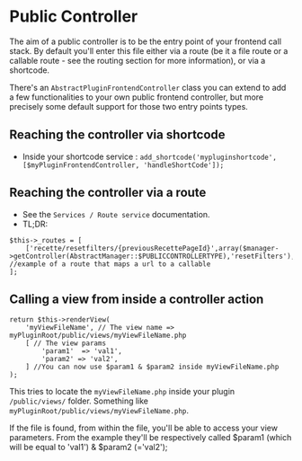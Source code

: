 # Public Controller

The aim of a public controller is to be the entry point of your frontend call stack. By default you'll enter this file either via a route (be it a file route or a callable route - see the routing section for more information), or via a shortcode.

There's an `AbstractPluginFrontendController` class you can extend to add a few functionalities to your own public frontend controller, but more precisely some default support for those two entry points types.

## Reaching the controller via shortcode

- Inside your shortcode service : `add_shortcode('mypluginshortcode', [$myPluginFrontendController, 'handleShortCode']);`

## Reaching the controller via a route

- See the `Services / Route service` documentation.
- TL;DR:
 
```
$this->_routes = [
	['recette/resetfilters/{previousRecettePageId}',array($manager->getController(AbstractManager::$PUBLICCONTROLLERTYPE),'resetFilters'),'GET'] //example of a route that maps a url to a callable
];
```

## Calling a view from inside a controller action

```
return $this->renderView(
    'myViewFileName', // The view name => myPluginRoot/public/views/myViewFileName.php
    [ // The view params
        'param1'  => 'val1', 
        'param2' => 'val2',
    ] //You can now use $param1 & $param2 inside myViewFileName.php
);
```

This tries to locate the `myViewFileName.php` inside your plugin `/public/views/` folder. Something like `myPluginRoot/public/views/myViewFileName.php`.

If the file is found, from within the file, you'll be able to access your view parameters. From the example they'll be respectively called $param1 (which will be equal to 'val1')  & $param2 (='val2');